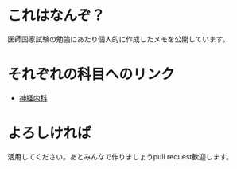 # これはなんぞ？
医師国家試験の勉強にあたり個人的に作成したメモを公開しています。

# それぞれの科目へのリンク
* [神経内科](/sub/neurology.md)

# よろしければ
活用してください。あとみんなで作りましょうpull request歓迎します。